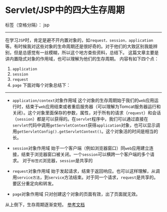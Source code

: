 ﻿# Servlet/JSP中的四大生存周期

标签（空格分隔）： jsp

---

在学习`JSP`时，肯定是避不开内置对象的，如`request，session，application`等。有时候我对这些对象的生命周期还是很好奇的。对于他们的大致区别我能辨别，但是总感觉有一丝模糊，所以这个地方查些资料，总结下。
这篇文章主要是讲内置隐式对象的作用域，也可以理解为他们的生存周期。
内容有如下四个点：

 1. `application`
 2. `session`
 3. `request`
 4. `page`
下面对每个对象总结下：

---

- `application/context`对象作用域
这个对象的生存周期始于我们的`web`应用运行时，结束于`web`应用结束或者重启服务器（可以理解为Tomcat服务器运行和关闭）。这个对象里面保存的参数，属性，对于所有的请求（`request`）和会话（`session`）都是可以获得的。在`servlet`程序中，我们可以通过直接在`servlet`代码中调用`getServletContext`获得`application`对象，也可以显示调用`getServletConfig().getServletContext()`。这个对象活的时间是相当的长。

- `session`对象作用域
始于一个客户端（例如浏览器窗口）同`web`应用建立连接，结束于浏览器窗口被关闭。一个`session`可以横跨一个客户端的多个请求。
对于`标签式`浏览器，`session`是共享的
- `request`对象作用域
始于发起请求，结束于返回响应。也可以这样理解，从调用`service方法`，到`service`方法结束。对于同一个请求，`request`是共享的。要区分重定向和转发。
- `page`对象作用域
只对创建这个对象的页面有效，出了页面就无效。

从上倒下，生存周期逐渐变短。
[参考文档][1]
 


  [1]: http://www.javajee.com/application-request-session-and-page-scopes-in-servlets-and-jsps